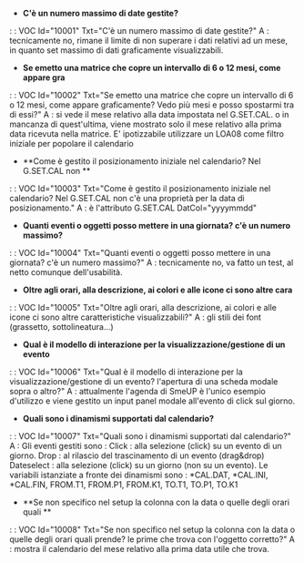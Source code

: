 - **C'è un numero massimo di date gestite?**

 :  : VOC Id="10001" Txt="C'è un numero massimo di date gestite?"
 A :  tecnicamente no, rimane il limite di non superare i dati relativi ad un mese, in quanto set massimo di dati graficamente visualizzabili.

- **Se emetto una matrice che copre un intervallo di 6 o 12 mesi, come appare gra**

 :  : VOC Id="10002" Txt="Se emetto una matrice che copre un intervallo di 6 o 12 mesi, come appare graficamente? Vedo più mesi e posso spostarmi tra di essi?"
 A :  si vede il mese relativo alla data impostata nel G.SET.CAL. o in mancanza di quest'ultima, viene mostrato solo il mese relativo
 alla prima data ricevuta nella matrice.
 E' ipotizzabile utilizzare un LOA08 come filtro iniziale per popolare il calendario

- **Come  è gestito il posizionamento iniziale nel calendario? Nel G.SET.CAL non **

 :  : VOC Id="10003" Txt="Come  è gestito il posizionamento iniziale nel calendario? Nel G.SET.CAL non c'è una proprietà per la data di posizionamento."
 A :  è l'attributo G.SET.CAL DatCol="yyyymmdd"

- **Quanti eventi o oggetti posso mettere in una giornata? c'è un numero massimo?**

 :  : VOC Id="10004" Txt="Quanti eventi o oggetti posso mettere in una giornata? c'è un numero massimo?"
 A :  tecnicamente no, va fatto un test, al netto comunque dell'usabilità.

- **Oltre agli orari, alla descrizione, ai colori e alle icone ci sono altre cara**

 :  : VOC Id="10005" Txt="Oltre agli orari, alla descrizione, ai colori e alle icone ci sono altre caratteristiche visualizzabili?"
 A :  gli stili dei font (grassetto, sottolineatura...)

- **Qual è il modello di interazione per la visualizzazione/gestione di un evento**

 :  : VOC Id="10006" Txt="Qual è il modello di interazione per la visualizzazione/gestione di un evento? l'apertura di una scheda modale sopra o altro?"
 A :  attualmente l'agenda di SmeUP è l'unico esempio d'utilizzo e viene gestito un input panel modale all'evento di click sul giorno.

- **Quali sono i dinamismi supportati dal calendario?**

 :  : VOC Id="10007" Txt="Quali sono i dinamismi supportati dal calendario?"
 A :  Gli eventi gestiti sono : 
 Click  :  alla selezione (click) su un evento di un giorno.
 Drop  :  al rilascio del trascinamento di un evento (drag&drop)
 Dateselect  :  alla selezione (click) su un giorno (non su un evento).
 Le variabili istanziate a fronte dei dinamismi sono :  *CAL.DAT, *CAL.INI, *CAL.FIN, FROM.T1, FROM.P1, FROM.K1, TO.T1, TO.P1, TO.K1

- **Se non specifico nel setup la colonna con la data o quelle degli orari quali **

 :  : VOC Id="10008" Txt="Se non specifico nel setup la colonna con la data o quelle degli orari quali prende? le prime che trova con l'oggetto corretto?"
 A :  mostra il calendario del mese relativo alla prima data utile che trova.

